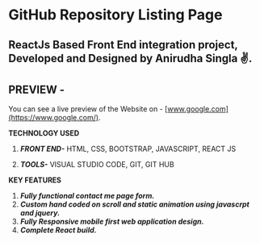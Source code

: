 # GitHub Repository Listing Page
## ReactJs Based Front End integration project, Developed and Designed by Anirudha Singla ✌.
 
 ## PREVIEW -
 You can see a live preview of the Website on - [www.google.com](https://www.google.com/).
 
 **TECHNOLOGY USED**
 1. ***FRONT END-*** 
    HTML,
    CSS,
    BOOTSTRAP,
    JAVASCRIPT,
    REACT JS
    
2. ***TOOLS-***
   VISUAL STUDIO CODE,
   GIT,
   GIT HUB


 **KEY FEATURES**
 1. ***Fully functional contact me page form.***
 2. ***Custom hand coded on scroll and static animation using javascrpt and jquery.***
 3. ***Fully Responsive mobile first web application design.*** 
 4. ***Complete React build.***

